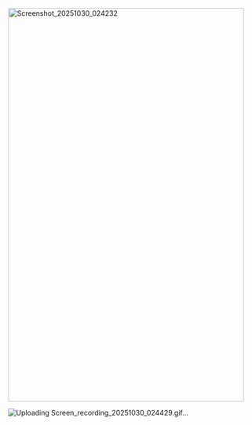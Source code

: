 <img width="480" height="800" alt="Screenshot_20251030_024232" src="https://github.com/user-attachments/assets/1cfe1127-24ed-4b73-b193-80cae92b5d83" />


![Uploading Screen_recording_20251030_024429.gif…]()

